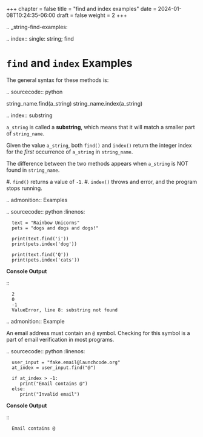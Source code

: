 +++
chapter = false
title = "find and index examples"
date = 2024-01-08T10:24:35-06:00
draft = false
weight = 2
+++

.. _string-find-examples:

.. index::
   single: string; find

``find`` and ``index`` Examples
===============================

The general syntax for these methods is:

.. sourcecode:: python

   string_name.find(a_string)
   string_name.index(a_string)

.. index:: substring

``a_string`` is called a **substring**, which means that it will match a
smaller part of ``string_name``.

Given the value ``a_string``, both ``find()`` and ``index()`` return the
integer index for the *first* occurrence of ``a_string`` in ``string_name``.

The difference between the two methods appears when ``a_string`` is NOT found
in ``string_name``.

#. ``find()`` returns a value of ``-1``.
#. ``index()`` throws and error, and the program stops running.

.. admonition:: Examples
   
   .. sourcecode:: python
      :linenos:

      text = "Rainbow Unicorns"
      pets = "dogs and dogs and dogs!"

      print(text.find('i'))
      print(pets.index('dog'))

      print(text.find('Q'))
      print(pets.index('cats'))

   **Console Output**

   ::

      2
      0
      -1
      ValueError, line 8: substring not found


.. admonition:: Example

   An email address must contain an ``@`` symbol. Checking for this symbol is a
   part of email verification in most programs.

   .. sourcecode:: python
      :linenos:
   
      user_input = "fake.email@launchcode.org"
      at_index = user_input.find("@")
      
      if at_index > -1:
         print("Email contains @")
      else:
         print("Invalid email")

   **Console Output**

   ::

      Email contains @   
